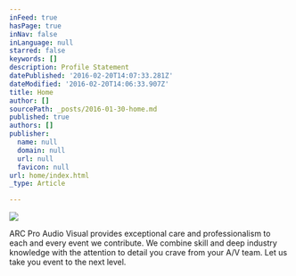 ```yaml
---
inFeed: true
hasPage: true
inNav: false
inLanguage: null
starred: false
keywords: []
description: Profile Statement
datePublished: '2016-02-20T14:07:33.281Z'
dateModified: '2016-02-20T14:06:33.907Z'
title: Home
author: []
sourcePath: _posts/2016-01-30-home.md
published: true
authors: []
publisher:
  name: null
  domain: null
  url: null
  favicon: null
url: home/index.html
_type: Article

---
```

![](https://s3-us-west-2.amazonaws.com/the-grid-img/p/76895817cb6167a3e6b014ea6c475dc213182d76.jpg)

ARC Pro Audio Visual provides exceptional care and professionalism to each and every event we contribute.  We combine skill and deep industry knowledge with the attention to detail you crave from your A/V team.  Let us take you event to the next level.